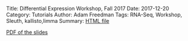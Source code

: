 Title: Differential Expression Workshop, Fall 2017
Date: 2017-12-20
Category: Tutorials
Author: Adam Freedman
Tags: RNA-Seq, Workshop, Sleuth, kallisto,limma
Summary:  [HTML file ]({filename}var/www/html/HarvardInformatics_DEworkshop_Fall2017.html) 

[PDF of the slides]({filename}var/www/html/HarvardInformatics_DEworkshop_Fall2017.html)
